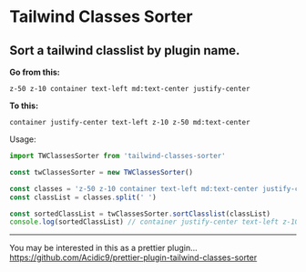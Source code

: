 # Tailwind Classes Sorter

## Sort a tailwind classlist by plugin name.

**Go from this:**

```
z-50 z-10 container text-left md:text-center justify-center
```

**To this:**

```
container justify-center text-left z-10 z-50 md:text-center
```

Usage:

```js
import TWClassesSorter from 'tailwind-classes-sorter'

const twClassesSorter = new TWClassesSorter()

const classes = 'z-50 z-10 container text-left md:text-center justify-center'
const classList = classes.split(' ')

const sortedClassList = twClassesSorter.sortClasslist(classList)
console.log(sortedClassList) // container justify-center text-left z-10 z-50 md:text-center
```

---

You may be interested in this as a prettier plugin...
https://github.com/Acidic9/prettier-plugin-tailwind-classes-sorter
